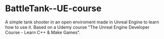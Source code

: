 # BattleTank--UE-course
A simple tank shooter in an open enviroment made in Unreal Engine to learn how to use it. Based on a Udemy course "The Unreal Engine Developer Course - Learn C++ &amp; Make Games".
